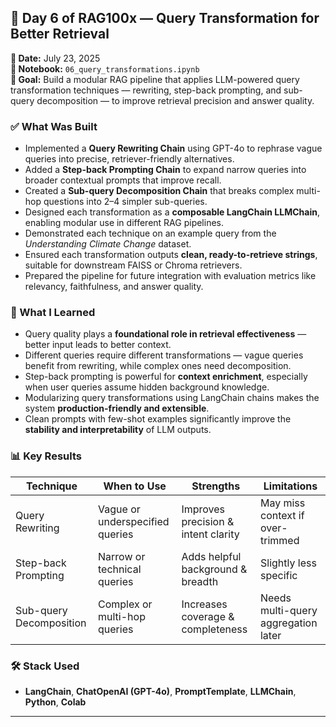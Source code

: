 ## 🚀 Day 6 of RAG100x — Query Transformation for Better Retrieval

**📅 Date:** July 23, 2025  
**📂 Notebook:** `06_query_transformations.ipynb`  
**🎯 Goal:** Build a modular RAG pipeline that applies LLM-powered query transformation techniques — rewriting, step-back prompting, and sub-query decomposition — to improve retrieval precision and answer quality.

### ✅ What Was Built

- Implemented a **Query Rewriting Chain** using GPT-4o to rephrase vague queries into precise, retriever-friendly alternatives.  
- Added a **Step-back Prompting Chain** to expand narrow queries into broader contextual prompts that improve recall.  
- Created a **Sub-query Decomposition Chain** that breaks complex multi-hop questions into 2–4 simpler sub-queries.  
- Designed each transformation as a **composable LangChain LLMChain**, enabling modular use in different RAG pipelines.  
- Demonstrated each technique on an example query from the *Understanding Climate Change* dataset.  
- Ensured each transformation outputs **clean, ready-to-retrieve strings**, suitable for downstream FAISS or Chroma retrievers.  
- Prepared the pipeline for future integration with evaluation metrics like relevancy, faithfulness, and answer quality.

### 🧠 What I Learned

- Query quality plays a **foundational role in retrieval effectiveness** — better input leads to better context.  
- Different queries require different transformations — vague queries benefit from rewriting, while complex ones need decomposition.  
- Step-back prompting is powerful for **context enrichment**, especially when user queries assume hidden background knowledge.  
- Modularizing query transformations using LangChain chains makes the system **production-friendly and extensible**.  
- Clean prompts with few-shot examples significantly improve the **stability and interpretability** of LLM outputs.

### 📊 Key Results

| Technique                | When to Use                             | Strengths                              | Limitations                            |
|--------------------------|------------------------------------------|----------------------------------------|----------------------------------------|
| Query Rewriting          | Vague or underspecified queries          | Improves precision & intent clarity    | May miss context if over-trimmed       |
| Step-back Prompting      | Narrow or technical queries              | Adds helpful background & breadth      | Slightly less specific                 |
| Sub-query Decomposition  | Complex or multi-hop queries             | Increases coverage & completeness      | Needs multi-query aggregation later    |

### 🛠️ Stack Used

- **LangChain**, **ChatOpenAI (GPT-4o)**, **PromptTemplate**, **LLMChain**, **Python**, **Colab**

---

